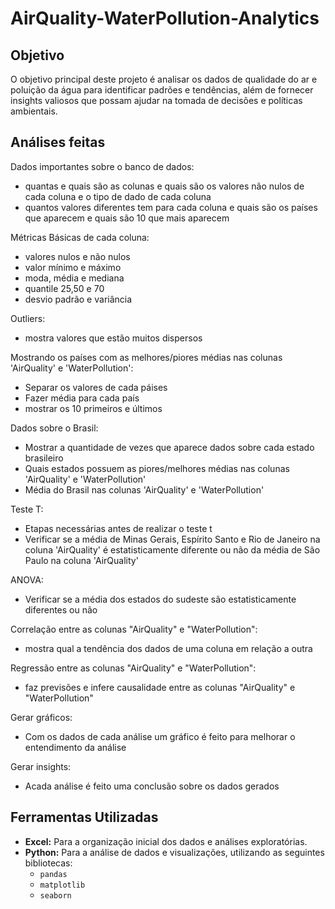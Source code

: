 # AirQuality-WaterPollution-Analytics

## Objetivo

O objetivo principal deste projeto é analisar os dados de qualidade do ar e poluição da água para identificar padrões e tendências, além de fornecer insights valiosos que possam ajudar na tomada de decisões e políticas ambientais. 

## Análises feitas

Dados importantes sobre o banco de dados: 
 - quantas e quais são as colunas e quais são os valores não nulos de cada coluna e o tipo de dado de cada coluna
 - quantos valores diferentes tem para cada coluna e quais são os países que aparecem e quais são 10 que mais aparecem

Métricas Básicas de cada coluna:
 - valores nulos e não nulos
 - valor mínimo e máximo
 - moda, média e mediana
 - quantile 25,50 e 70
 - desvio padrão e variância

Outliers:
  - mostra valores que estão muitos dispersos

Mostrando os países com as melhores/piores médias nas colunas 'AirQuality' e 'WaterPollution':
  - Separar os valores de cada páises
  - Fazer média para cada país
  - mostrar os 10 primeiros e últimos

Dados sobre o Brasil:
  - Mostrar a quantidade de vezes que aparece dados sobre cada estado brasileiro
  - Quais estados possuem as piores/melhores médias nas colunas 'AirQuality' e 'WaterPollution'
  - Média do Brasil nas colunas 'AirQuality' e 'WaterPollution'

Teste T:
  - Etapas necessárias antes de realizar o teste t
  - Verificar se a média de Minas Gerais, Espírito Santo e Rio de Janeiro na coluna 'AirQuality' é estatisticamente diferente ou não da média de São Paulo na coluna 'AirQuality'

ANOVA:
  - Verificar se a média dos estados do sudeste são estatisticamente diferentes ou não

Correlação entre as colunas "AirQuality" e "WaterPollution":
  - mostra qual a tendência dos dados de uma coluna em relação a outra

Regressão entre as colunas "AirQuality" e "WaterPollution":
  - faz previsões e infere causalidade entre as colunas "AirQuality" e "WaterPollution"

Gerar gráficos:
 - Com os dados de cada análise um gráfico é feito para melhorar o entendimento da análise

Gerar insights:
 - Acada análise é feito uma conclusão sobre os dados gerados

## Ferramentas Utilizadas

- **Excel:** Para a organização inicial dos dados e análises exploratórias.
- **Python:** Para a análise de dados e visualizações, utilizando as seguintes bibliotecas:
  - `pandas`
  - `matplotlib`
  - `seaborn`

